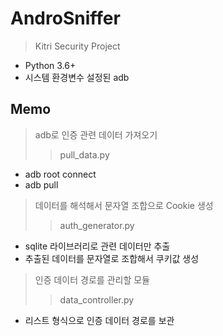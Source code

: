 # AndroSniffer

> Kitri Security Project
- Python 3.6+
- 시스템 환경변수 설정된 adb

## Memo
> adb로 인증 관련 데이터 가져오기
>> pull_data.py
- adb root connect
- adb pull

> 데이터를 해석해서 문자열 조합으로 Cookie 생성
>> auth_generator.py
- sqlite 라이브러리로 관련 데이터만 추출
- 추출된 데이터를 문자열로 조합해서 쿠키값 생성

> 인증 데이터 경로를 관리할 모듈
>> data_controller.py
- 리스트 형식으로 인증 데이터 경로를 보관